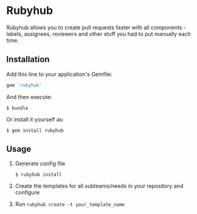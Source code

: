 # Rubyhub

Rubyhub allows you to create pull requests faster with all сomponents - labels, assignees, reviewers and other stuff you had to put manually each time.

## Installation

Add this line to your application's Gemfile:

```ruby
gem 'rubyhub'
```

And then execute:

    $ bundle

Or install it yourself as:

    $ gem install rubyhub

## Usage

1. Generate config file

    `$ rubyhub install`
    
2. Create the templates for all subteams/needs in your repository and configure

2. Run `rubyhub create -t your_template_name`
